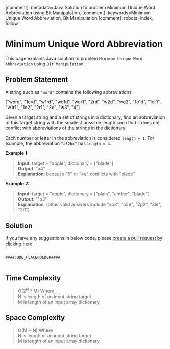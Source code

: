 [comment]: metadata=Java Solution to problem Minimum Unique Word Abbreviation using Bit Manipulation.
[comment]: keywords=Minimum Unique Word Abbreviation, Bit Manipulation
[comment]: robots=index, follow


<h1>Minimum Unique Word Abbreviation</h1>
<p>
This page explains Java solution to problem <code class="inline">Minimum Unique Word Abbreviation</code> using <code class="inline">Bit Manipulation</code>.
</p>


<h2 class="heading">Problem Statement</h2>
<p>
A string such as <code class="inline">"word"</code> contains the following abbreviations:
</p>
<p>
["word", "1ord", "w1rd", "wo1d", "wor1", "2rd", "w2d", "wo2", "1o1d", "1or1", "w1r1", "1o2", "2r1", "3d", "w3", "4"]
</p>
<p>
Given a target string and a set of strings in a dictionary, find an abbreviation of this target string with the smallest possible length such that it does not conflict with abbreviations of the strings in the dictionary.
</p>
<p>
Each number or letter in the abbreviation is considered <code class="inline">length = 1</code>. For example, the abbreviation <code class="inline">"a32bc"</code> has <code class="inline">length = 4</code>.
</p>

<b>Example 1:</b>
<blockquote>
<p>
<b>Input</b>: target = "apple", dictionary = ["blade"] <br/>
<b>Output</b>: "a4" <br/>
<b>Explanation</b>: because "5" or "4e" conflicts with "blade"<br/>
</p>
</blockquote>

<b>Example 2:</b>
<blockquote>
<p>
<b>Input</b>: target = "apple", dictionary = ["plain", "amber", "blade"] <br/>
<b>Output</b>: "1p3" <br/>
<b>Explanation</b>: (other valid answers include "ap3", "a3e", "2p2", "3le", "3l1")<br/>
</p>
</blockquote>


<h2 class="heading">Solution</h2>
If you have any suggestions in below code, please <a href="####LINK_PLACEHOLDER####" target="_blank" rel="noopener noreferrer" class="absolute">create a pull request by clicking here</a>.
<pre>
<code class="language-java">
####CODE_PLACEHOLDER####
</code>
</pre>


<h2 class="heading">Time Complexity</h2>
<blockquote>
<p>
O(2<sup>N</sup> * M) Where <br />
N is length of an input string target<br />
M is length of an input array dictionary<br />
</p>
</blockquote>


<h2 class="heading">Space Complexity</h2>
<blockquote>
<p>
O(M + N) Where <br />
N is length of an input string target<br />
M is length of an input array dictionary<br />
</p>
</blockquote>